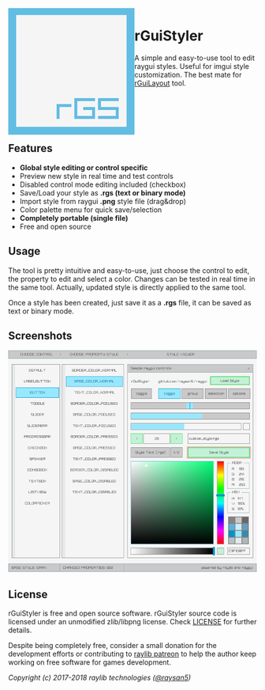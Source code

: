 <img align="left" src="logo/rguistyler_256x256.png" width=256>

# rGuiStyler
A simple and easy-to-use tool to edit raygui styles. Useful for imgui style customization. The best mate for [rGuiLayout](https://github.com/raysan5/raygui/tree/master/tools/rGuiStyler) tool.

<br>
<br>
<br>
<br>

## Features

 - **Global style editing or control specific**
 - Preview new style in real time and test controls
 - Disabled control mode editing included (checkbox)
 - Save/Load your style as **.rgs (text or binary mode)**
 - Import style from raygui **.png** style file (drag&drop)
 - Color palette menu for quick save/selection
 - **Completely portable (single file)**
 - Free and open source
 
## Usage

The tool is pretty intuitive and easy-to-use, just choose the control to edit, the property to edit and select a color. Changes can be tested in real time in the same tool. Actually, updated style is directly applied to the same tool.

Once a style has been created, just save it as a **.rgs** file, it can be saved as text or binary mode.

## Screenshots

![rGuiStyler](screenshots/screenshot000.png)

## License

rGuiStyler is free and open source software. rGuiStyler source code is licensed under an unmodified zlib/libpng license. Check [LICENSE](LICENSE) for further details.

Despite being completely free, consider a small donation for the development efforts or contributing to [raylib patreon](https://www.patreon.com/raysan5) to help the author keep working on free software for games development.

*Copyright (c) 2017-2018 raylib technologies ([@raysan5](https://twitter.com/raysan5))*
